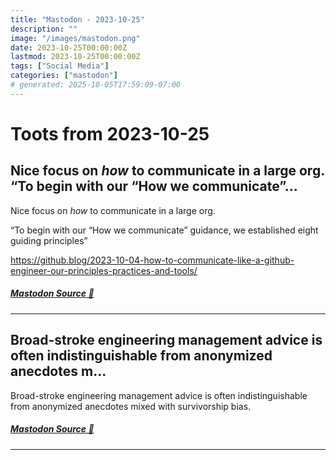 ```yaml
---
title: "Mastodon - 2023-10-25"
description: ""
image: "/images/mastodon.png"
date: 2023-10-25T00:00:00Z
lastmod: 2023-10-25T00:00:00Z
tags: ["Social Media"]
categories: ["mastodon"]
# generated: 2025-10-05T17:59:09-07:00
---
```


# Toots from 2023-10-25

## Nice focus on *how* to communicate in a large org.  “To begin with our “How we communicate”...

Nice focus on *how* to communicate in a large org.

“To begin with our “How we communicate” guidance, we established eight guiding principles”

<https://github.blog/2023-10-04-how-to-communicate-like-a-github-engineer-our-principles-practices-and-tools/>

##### [Mastodon Source 🐘](https://hachyderm.io/@mweagle/111296130816202578)

---

## Broad-stroke engineering management advice is often indistinguishable from anonymized anecdotes m...

Broad-stroke engineering management advice is often indistinguishable from anonymized anecdotes mixed with survivorship bias.

##### [Mastodon Source 🐘](https://hachyderm.io/@mweagle/111296094003172306)

---

